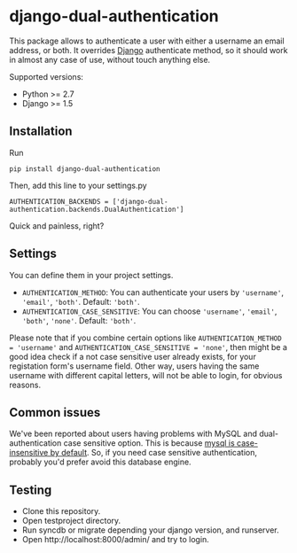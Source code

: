 # django-dual-authentication
This package allows to authenticate a user with either a username an email address, or both. It overrides [Django](https://www.djangoproject.com/) authenticate method, so it should work in almost any case of use, without touch anything else.

Supported versions:

 * Python >= 2.7
 * Django >= 1.5

## Installation
Run

    pip install django-dual-authentication

Then, add this line to your settings.py

    AUTHENTICATION_BACKENDS = ['django-dual-authentication.backends.DualAuthentication']

Quick and painless, right?

## Settings

You can define them in your project settings.

* ``AUTHENTICATION_METHOD``: You can authenticate your users by ``'username'``, ``'email'``, ``'both'``. Default: ``'both'``.
* ``AUTHENTICATION_CASE_SENSITIVE``: You can choose ``'username'``, ``'email'``, ``'both'``, ``'none'``. Default: ``'both'``.

Please note that if you combine certain options like ``AUTHENTICATION_METHOD = 'username'`` and ``AUTHENTICATION_CASE_SENSITIVE = 'none'``, then might be a good idea check if a not case sensitive user already exists, for your registation form's username field. Other way, users having the same username with different capital letters, will not be able to login, for obvious reasons.

## Common issues
We've been reported about users having problems with MySQL and dual-authentication case sensitive option. This is because [mysql is case-insensitive by default](https://docs.djangoproject.com/en/1.7/ref/databases/#collation-settings). So, if you need case sensitive authentication, probably you'd prefer avoid this database engine.

## Testing
 * Clone this repository.
 * Open testproject directory.
 * Run syncdb or migrate depending your django version, and runserver.
 * Open http://localhost:8000/admin/ and try to login.
